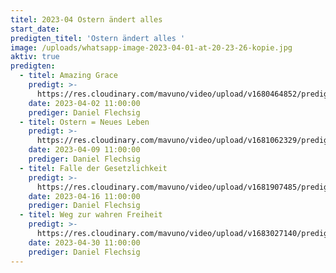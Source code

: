 ```yaml
---
titel: 2023-04 Ostern ändert alles
start_date:
predigten_titel: 'Ostern ändert alles '
image: /uploads/whatsapp-image-2023-04-01-at-20-23-26-kopie.jpg
aktiv: true
predigten:
  - titel: Amazing Grace
    predigt: >-
      https://res.cloudinary.com/mavuno/video/upload/v1680464852/predigten/2023-04%20Ostern%20%C3%A4ndert%20alles/2023-04-02_GoDi_Mavuno_Berlin_-_Ostern_%C3%A4ndert_alles_1_-_Amazing_Grace_1.mp3
    date: 2023-04-02 11:00:00
    prediger: Daniel Flechsig
  - titel: Ostern = Neues Leben
    predigt: >-
      https://res.cloudinary.com/mavuno/video/upload/v1681062329/predigten/2023-04%20Ostern%20%C3%A4ndert%20alles/2023-04-09_GoDi_Mavuno_Berlin_-_Ostersonntag_-_Ostern_Neues_Leben_1.mp3
    date: 2023-04-09 11:00:00
    prediger: Daniel Flechsig
  - titel: Falle der Gesetzlichkeit
    predigt: >-
      https://res.cloudinary.com/mavuno/video/upload/v1681907485/predigten/2023-04%20Ostern%20%C3%A4ndert%20alles/2023-04-16_GoDi_Mavuno_Berlin_-_Ostern_%C3%A4ndert_alles_2_-_Falle_der_Gesetzlichkeit.mp3
    date: 2023-04-16 11:00:00
    prediger: Daniel Flechsig
  - titel: Weg zur wahren Freiheit
    predigt: >-
      https://res.cloudinary.com/mavuno/video/upload/v1683027140/predigten/2023-04%20Ostern%20%C3%A4ndert%20alles/2023-04-30_GoDi_Mavuno_Berlin_-_Ostern_%C3%A4ndert_alles_4_-_Weg_zur_wahren_Freiheit.mp3
    date: 2023-04-30 11:00:00
    prediger: Daniel Flechsig
---
```

